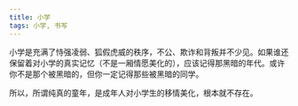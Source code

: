 ```yaml
---
title: 小学
tags: 小学, 书写
---
```



小学是充满了恃强凌弱、狐假虎威的秩序，不公、欺诈和背叛并不少见。如果谁还保留着对小学的真实记忆（不是一厢情愿美化的），应该记得那黑暗的年代。或许你不是那个被黑暗的，但你一定记得那些被黑暗的同学。

所以，所谓纯真的童年，是成年人对小学生的移情美化，根本就不存在。

